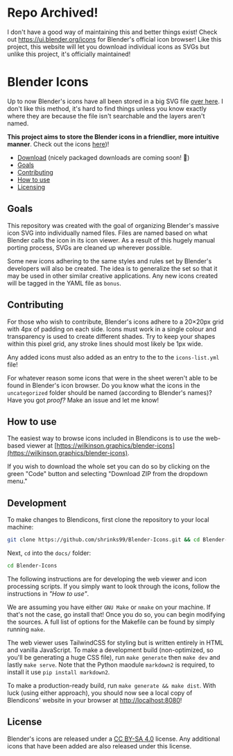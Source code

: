 # Repo Archived!

I don't have a good way of maintaining this and better things exist!  Check out https://ui.blender.org/icons for Blender's official icon browser!  Like this project, this website will let you download individual icons as SVGs but unlike this project, it's officially maintained!

# Blender Icons

Up to now Blender's icons have all been stored in a big SVG file [over here](https://developer.blender.org/diffusion/B/browse/master/release/datafiles/blender_icons.svg).  I don't like this method, it's hard to find things unless you know exactly where they are because the file isn't searchable and the layers aren't named.

**This project aims to store the Blender icons in a friendlier, more intuitive manner**. Check out the icons [here](https://wilkinson.graphics/Blender-Icons))!

- [Download](https://github.com/Shrinks99/blender-icons/releases) (nicely packaged downloads are coming soon! 👀)
- [Goals](#goals)
- [Contributing](#contributing)
- [How to use](#how-to-use)
- [Licensing](#license)

## Goals

This repository was created with the goal of organizing Blender's massive icon SVG into individually named files.  Files are named based on what Blender calls the icon in its icon viewer. As a result of this hugely manual porting process, SVGs are cleaned up wherever possible.

Some new icons adhering to the same styles and rules set by Blender's developers will also be created.  The idea is to generalize the set so that it may be used in other similar creative applications.  Any new icons created will be tagged in the YAML file as `bonus`.

## Contributing

For those who wish to contribute, Blender's icons adhere to a 20×20px grid with 4px of padding on each side.  Icons must work in a single colour and transparency is used to create different shades.  Try to keep your shapes within this pixel grid, any stroke lines should most likely be 1px wide.

Any added icons must also added as an entry to the to the `icons-list.yml` file!

For whatever reason some icons that were in the sheet weren't able to be found in Blender's icon browser.  Do you know what the icons in the `uncategorized` folder should be named (according to Blender's names)?  Have you got _proof?_  Make an issue and let me know!

## How to use

The easiest way to browse icons included in Blendicons is to use the web-based viewer at [https://wilkinson.graphics/blender-icons](https://wilkinson.graphics/blender-icons).

If you wish to download the whole set you can do so by clicking on the green "Code" button and selecting "Download ZIP from the dropdown menu."

## Development

To make changes to Blendicons, first clone the repository to your local machine:

```bash
git clone https://github.com/shrinks99/Blender-Icons.git && cd Blender-Icons
```

Next, `cd` into the `docs/` folder:

```bash
cd Blender-Icons
```

The following instructions are for developing the web viewer and icon processing scripts. If you simply want to look through the icons, follow the instructions in *"How to use"*.

We are assuming you have either `GNU Make` or `nmake` on your machine. If that's not the case, go install that! Once you do so, you can begin modifying the sources. A full list of options for the Makefile can be found by simply running `make`.

The web viewer uses TailwindCSS for styling but is written entirely in HTML and vanilla JavaScript. To make a development build (non-optimized, so you'll be generating a huge CSS file), run `make generate` then `make dev` and lastly `make serve`.  Note that the Python maodule `markdown2` is required, to install it use `pip install markdown2`.

To make a production-ready build, run `make generate && make dist`. With luck (using either approach), you should now see a local copy of Blendicons' website in your browser at <http://localhost:8080>!

## License

Blender's icons are released under a [CC BY-SA 4.0](https://creativecommons.org/licenses/by-sa/4.0/) license.  Any additional icons that have been added are also released under this license.
